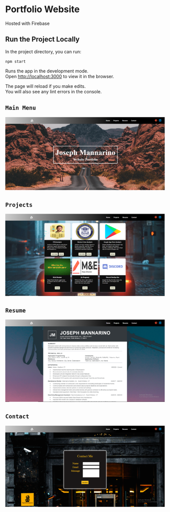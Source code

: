# Portfolio Website

Hosted with Firebase

## Run the Project Locally

In the project directory, you can run:
~~~
npm start
~~~
Runs the app in the development mode.\
Open [http://localhost:3000](http://localhost:3000) to view it in the browser.

The page will reload if you make edits.\
You will also see any lint errors in the console.

## `Main Menu`

![Alt text](src\images\Home_Page.png?raw=true "Home Page")

## `Projects`

![Alt text](src\images\Projects_Page.png?raw=true "Projects Page")

## `Resume`

![Alt text](src\images\Resume_Page.png?raw=true "Resume Page")

## `Contact`

![Alt text](src\images\Contact_Page.png?raw=true "Contact Page")
